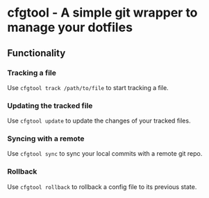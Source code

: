 # cfgtool - A simple git wrapper to manage your dotfiles
## Functionality
### Tracking a file
Use ```cfgtool track /path/to/file``` to start tracking a file.
### Updating the tracked file
Use ```cfgtool update``` to update the changes of your tracked files.
### Syncing with a remote
Use ```cfgtool sync``` to sync your local commits with a remote git repo.
### Rollback
Use ```cfgtool rollback``` to rollback a config file to its previous state.
